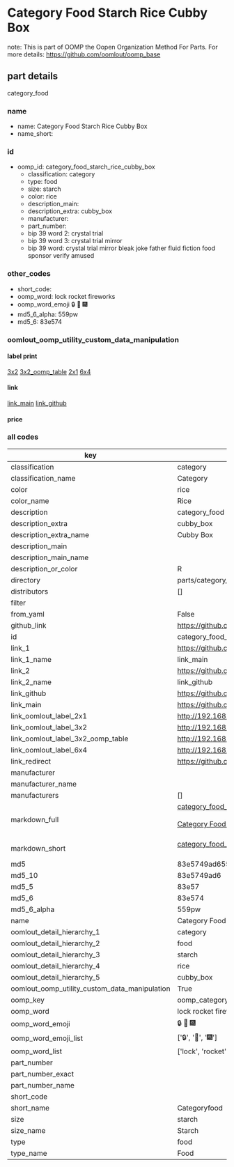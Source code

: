 # Category Food Starch Rice Cubby Box  

note: This is part of OOMP the Oopen Organization Method For Parts. For more details: https://github.com/oomlout/oomp_base

##  part details
  



category_food



### name
* name: Category Food Starch Rice Cubby Box
* name_short: 
### id
* oomp_id: category_food_starch_rice_cubby_box
  * classification: category
  * type: food
  * size: starch
  * color: rice
  * description_main: 
  * description_extra: cubby_box
  * manufacturer: 
  * part_number: 
  * bip 39 word 2: crystal trial
  * bip 39 word 3: crystal trial mirror
  * bip 39 word: crystal trial mirror bleak joke father fluid fiction food sponsor verify amused

### other_codes
* short_code: 
* oomp_word: lock rocket fireworks
* oomp_word_emoji :lock: :rocket: :fireworks:
* md5_6_alpha: 559pw
* md5_6: 83e574






### oomlout_oomp_utility_custom_data_manipulation
#### label print
[3x2](http://192.168.1.245:1112/?label=oomp%20559pw)
[3x2_oomp_table](http://192.168.1.108:1112/?label=oomp%20559pw)
[2x1](http://192.168.1.242:1112/?label=oomp%20559pw)
[6x4](http://192.168.1.55:1112/?label=oomp%20559pw)    

#### link

[link_main](https://github.com/oomlout/oomlout_oomp_version_1_messy/tree/main/parts/category_food_starch_rice_cubby_box) [link_github](https://github.com/oomlout/oomlout_oomp_version_1_messy/tree/main/parts/category_food_starch_rice_cubby_box)                             

#### price







### all codes 
| key | value |  
| --- | --- |  
| classification | category |  
| classification_name | Category |  
| color | rice |  
| color_name | Rice |  
| description | category_food |  
| description_extra | cubby_box |  
| description_extra_name | Cubby Box |  
| description_main |  |  
| description_main_name |  |  
| description_or_color | R  |  
| directory | parts/category_food_starch_rice_cubby_box |  
| distributors | [] |  
| filter |  |  
| from_yaml | False |  
| github_link | https://github.com/oomlout/oomlout_oomp_part_src/tree/main/parts/category_food_starch_rice_cubby_box |  
| id | category_food_starch_rice_cubby_box |  
| link_1 | https://github.com/oomlout/oomlout_oomp_version_1_messy/tree/main/parts/category_food_starch_rice_cubby_box |  
| link_1_name | link_main |  
| link_2 | https://github.com/oomlout/oomlout_oomp_version_1_messy/tree/main/parts/category_food_starch_rice_cubby_box |  
| link_2_name | link_github |  
| link_github | https://github.com/oomlout/oomlout_oomp_version_1_messy/tree/main/parts/category_food_starch_rice_cubby_box |  
| link_main | https://github.com/oomlout/oomlout_oomp_version_1_messy/tree/main/parts/category_food_starch_rice_cubby_box |  
| link_oomlout_label_2x1 | http://192.168.1.242:1112/?label=oomp%20559pw |  
| link_oomlout_label_3x2 | http://192.168.1.245:1112/?label=oomp%20559pw |  
| link_oomlout_label_3x2_oomp_table | http://192.168.1.108:1112/?label=oomp%20559pw |  
| link_oomlout_label_6x4 | http://192.168.1.55:1112/?label=oomp%20559pw |  
| link_redirect | https://github.com/oomlout/oomlout_oomp_version_1_messy/tree/main/parts/category_food_starch_rice_cubby_box |  
| manufacturer |  |  
| manufacturer_name |  |  
| manufacturers | [] |  
| markdown_full | [category_food_starch_rice_cubby_box](none)<br>[](none)<br>[Category Food Starch Rice Cubby Box](none)<br><br> |  
| markdown_short | [category_food_starch_rice_cubby_box](none)<br><br> |  
| md5 | 83e5749ad655cb354ebc21791b3a09aa |  
| md5_10 | 83e5749ad6 |  
| md5_5 | 83e57 |  
| md5_6 | 83e574 |  
| md5_6_alpha | 559pw |  
| name | Category Food Starch Rice Cubby Box |  
| oomlout_detail_hierarchy_1 | category |  
| oomlout_detail_hierarchy_2 | food |  
| oomlout_detail_hierarchy_3 | starch |  
| oomlout_detail_hierarchy_4 | rice |  
| oomlout_detail_hierarchy_5 | cubby_box |  
| oomlout_oomp_utility_custom_data_manipulation | True |  
| oomp_key | oomp_category_food_starch_rice_cubby_box |  
| oomp_word | lock rocket fireworks |  
| oomp_word_emoji | :lock: :rocket: :fireworks: |  
| oomp_word_emoji_list | [':lock:', ':rocket:', ':fireworks:'] |  
| oomp_word_list | ['lock', 'rocket', 'fireworks'] |  
| part_number |  |  
| part_number_exact |  |  
| part_number_name |  |  
| short_code |  |  
| short_name | Categoryfood |  
| size | starch |  
| size_name | Starch |  
| type | food |  
| type_name | Food |  
